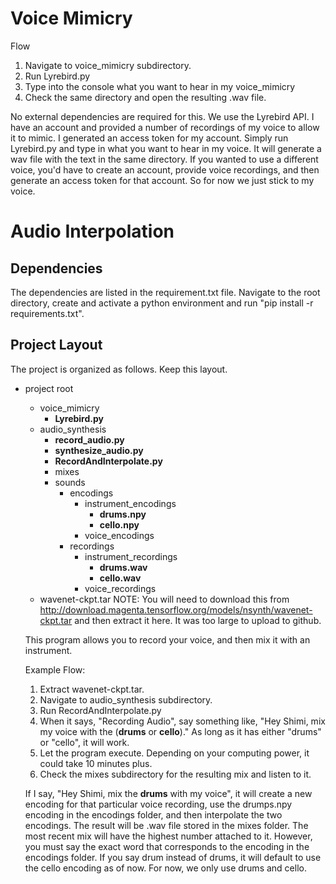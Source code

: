 # Voice Mimicry

Flow

1. Navigate to voice_mimicry subdirectory.
2. Run Lyrebird.py
3. Type into the console what you want to hear in my voice_mimicry
4. Check the same directory and open the resulting .wav file.

No external dependencies are required for this. We use the Lyrebird API. I have
an account and provided a number of recordings of my voice to allow it to mimic.
I generated an access token for my account. Simply run Lyrebird.py and type in what
you want to hear in my voice. It will generate a wav file with the text in the same directory.
If you wanted to use a different voice, you'd have to create an account, provide
voice recordings, and then generate an access token for that account. So for now
we just stick to my voice.

# Audio Interpolation

## Dependencies

The dependencies are listed in the requirement.txt file. Navigate to the root
directory, create and activate a python environment and run "pip install -r requirements.txt".

## Project Layout

The project is organized as follows. Keep this layout.

* project root
  * voice_mimicry
    * **Lyrebird.py**
  * audio_synthesis
    * **record_audio.py**
    * **synthesize_audio.py**
    * **RecordAndInterpolate.py**
    * mixes
    * sounds
      * encodings
        * instrument_encodings
          * **drums.npy**
          * **cello.npy**
        * voice_encodings
      * recordings
        * instrument_recordings
          * **drums.wav**
          * **cello.wav**
        * voice_recordings
  * wavenet-ckpt.tar NOTE: You will need to download this from http://download.magenta.tensorflow.org/models/nsynth/wavenet-ckpt.tar and then extract it here. It was too large to upload
  to github.

  This program allows you to record your voice, and then mix it with an instrument.

  Example Flow:

  1. Extract wavenet-ckpt.tar.
  2. Navigate to audio_synthesis subdirectory.
  3. Run RecordAndInterpolate.py
  4. When it says, "Recording Audio", say something like, "Hey Shimi, mix my voice with the (**drums** or **cello**)." As long as it has either "drums" or "cello", it will work.
  5. Let the program execute. Depending on your computing power, it could take 10 minutes plus.
  6. Check the mixes subdirectory for the resulting mix and listen to it.

  If I say, "Hey Shimi, mix the **drums** with my voice", it will
  create a new encoding for that particular voice recording, use the drumps.npy
  encoding in the encodings folder, and then interpolate the two encodings. The
  result will be .wav file stored in the mixes folder. The most recent mix will
  have the highest number attached to it. However, you must say the exact word
  that corresponds to the encoding in the encodings folder. If you say drum instead
  of drums, it will default to use the cello encoding as of now. For now, we only
  use drums and cello.
